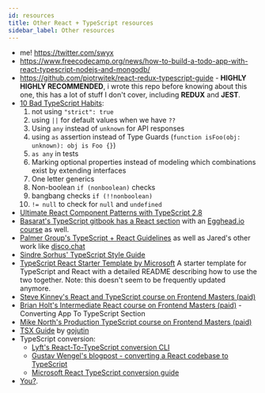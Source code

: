 ```yaml
---
id: resources
title: Other React + TypeScript resources
sidebar_label: Other resources
---
```


- me! <https://twitter.com/swyx>
- https://www.freecodecamp.org/news/how-to-build-a-todo-app-with-react-typescript-nodejs-and-mongodb/
- <https://github.com/piotrwitek/react-redux-typescript-guide> - **HIGHLY HIGHLY RECOMMENDED**, i wrote this repo before knowing about this one, this has a lot of stuff I don't cover, including **REDUX** and **JEST**.
- [10 Bad TypeScript Habits](https://startup-cto.net/10-bad-typescript-habits-to-break-this-year/):
  1. not using `"strict": true`
  2. using `||` for default values when we have `??`
  3. Using `any` instead of `unknown` for API responses
  4. using `as` assertion instead of Type Guards (`function isFoo(obj: unknown): obj is Foo {}`)
  5. `as any` in tests
  6. Marking optional properties instead of modeling which combinations exist by extending interfaces
  7. One letter generics
  8. Non-boolean `if (nonboolean)` checks
  9. bangbang checks `if (!!nonboolean)`
  10. `!= null` to check for `null` and `undefined`
- [Ultimate React Component Patterns with TypeScript 2.8](https://levelup.gitconnected.com/ultimate-react-component-patterns-with-typescript-2-8-82990c516935)
- [Basarat's TypeScript gitbook has a React section](https://basarat.gitbook.io/typescript/tsx/react) with an [Egghead.io course](https://egghead.io/courses/use-typescript-to-develop-react-applications) as well.
- [Palmer Group's TypeScript + React Guidelines](https://github.com/palmerhq/typescript) as well as Jared's other work like [disco.chat](https://github.com/jaredpalmer/disco.chat)
- [Sindre Sorhus' TypeScript Style Guide](https://github.com/sindresorhus/typescript-definition-style-guide)
- [TypeScript React Starter Template by Microsoft](https://github.com/Microsoft/TypeScript-React-Starter) A starter template for TypeScript and React with a detailed README describing how to use the two together. Note: this doesn't seem to be frequently updated anymore.
- [Steve Kinney's React and TypeScript course on Frontend Masters (paid)](https://frontendmasters.com/courses/react-typescript/)
- [Brian Holt's Intermediate React course on Frontend Masters (paid)](https://frontendmasters.com/courses/intermediate-react/converting-the-app-to-typescript/) - Converting App To TypeScript Section
- [Mike North's Production TypeScript course on Frontend Masters (paid)](https://frontendmasters.com/courses/production-typescript/)
- [TSX Guide](https://jenil.github.io/chota/) by [gojutin](https://github.com/gojutin/www.tsx.guide)
- TypeScript conversion:
  - [Lyft's React-To-TypeScript conversion CLI](https://github.com/lyft/react-javascript-to-typescript-transform)
  - [Gustav Wengel's blogpost - converting a React codebase to TypeScript](http://www.gustavwengel.dk/converting-typescript-to-javascript-part-1)
  - [Microsoft React TypeScript conversion guide](https://github.com/Microsoft/TypeScript-React-Conversion-Guide#typescript-react-conversion-guide)
- [You?](https://github.com/typescript-cheatsheets/react-typescript-cheatsheet/issues/new).
